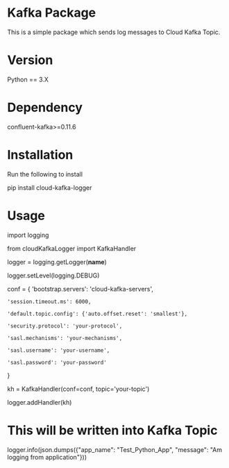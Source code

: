 
# Kafka Package

This is a simple package which sends log messages to Cloud Kafka Topic.

# Version

Python == 3.X

# Dependency 

confluent-kafka>=0.11.6

# Installation

Run the following to install

pip install cloud-kafka-logger

# Usage

import logging

from cloudKafkaLogger import KafkaHandler

logger = logging.getLogger(__name__)

logger.setLevel(logging.DEBUG)

conf = {
    'bootstrap.servers': 'cloud-kafka-servers',
    
    'session.timeout.ms': 6000,
    
    'default.topic.config': {'auto.offset.reset': 'smallest'},
    
    'security.protocol': 'your-protocol',
    
    'sasl.mechanisms': 'your-mechanisms',
    
    'sasl.username': 'your-username',
    
    'sasl.password': 'your-password'

}

kh = KafkaHandler(conf=conf, topic='your-topic')

logger.addHandler(kh)

# This will be written into Kafka Topic
logger.info(json.dumps({"app_name": "Test_Python_App", "message": "Am logging from application"}))